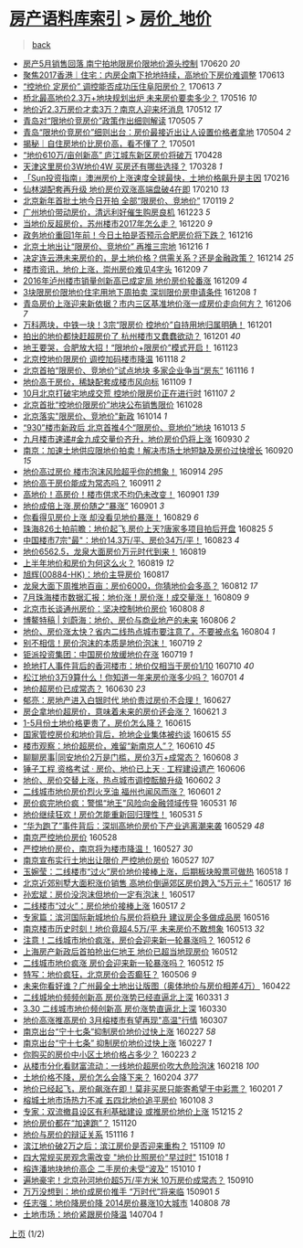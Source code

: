 [房产语料库索引](../../README.md)  > [房价_地价](房价_地价.md)
====
> [back](../README.md)

- [房产5月销售回落 南宁拍地限房价限地价源头控制](http://jkwz.applinzi.com/ittc/6981250126621180932.html#%E6%88%BF%E4%BA%A75%E6%9C%88%E9%94%80%E5%94%AE%E5%9B%9E%E8%90%BD+%E5%8D%97%E5%AE%81%E6%8B%8D%E5%9C%B0%E9%99%90%E6%88%BF%E4%BB%B7%E9%99%90%E5%9C%B0%E4%BB%B7%E6%BA%90%E5%A4%B4%E6%8E%A7%E5%88%B6) 170620 *20* 
- [聚焦2017香港｜住宅：内房企南下抢地持续，高地价下房价难调整](http://jkwz.applinzi.com/ittc/6978725337394316293.html#%E8%81%9A%E7%84%A62017%E9%A6%99%E6%B8%AF%EF%BD%9C%E4%BD%8F%E5%AE%85%EF%BC%9A%E5%86%85%E6%88%BF%E4%BC%81%E5%8D%97%E4%B8%8B%E6%8A%A2%E5%9C%B0%E6%8C%81%E7%BB%AD%EF%BC%8C%E9%AB%98%E5%9C%B0%E4%BB%B7%E4%B8%8B%E6%88%BF%E4%BB%B7%E9%9A%BE%E8%B0%83%E6%95%B4) 170613  
- [“控地价 定房价” 调控能否成功压住阜阳房价？](http://jkwz.applinzi.com/ittc/6978711763754157061.html#%E2%80%9C%E6%8E%A7%E5%9C%B0%E4%BB%B7+%E5%AE%9A%E6%88%BF%E4%BB%B7%E2%80%9D+%E8%B0%83%E6%8E%A7%E8%83%BD%E5%90%A6%E6%88%90%E5%8A%9F%E5%8E%8B%E4%BD%8F%E9%98%9C%E9%98%B3%E6%88%BF%E4%BB%B7%EF%BC%9F) 170613 *7* 
- [桥北最高地价2.3万+地块规划出炉 未来房价要卖多少？](http://jkwz.applinzi.com/ittc/6968316297581429764.html#%E6%A1%A5%E5%8C%97%E6%9C%80%E9%AB%98%E5%9C%B0%E4%BB%B72.3%E4%B8%87%2B%E5%9C%B0%E5%9D%97%E8%A7%84%E5%88%92%E5%87%BA%E7%82%89+%E6%9C%AA%E6%9D%A5%E6%88%BF%E4%BB%B7%E8%A6%81%E5%8D%96%E5%A4%9A%E5%B0%91%EF%BC%9F) 170516 *10* 
- [地价近2.3万房价才卖3万？南京人迎来坏消息](http://jkwz.applinzi.com/ittc/6966705714436244484.html#%E5%9C%B0%E4%BB%B7%E8%BF%912.3%E4%B8%87%E6%88%BF%E4%BB%B7%E6%89%8D%E5%8D%963%E4%B8%87%EF%BC%9F%E5%8D%97%E4%BA%AC%E4%BA%BA%E8%BF%8E%E6%9D%A5%E5%9D%8F%E6%B6%88%E6%81%AF) 170512 *17* 
- [青岛对“限地价竞房价”政策作出细则解读](http://jkwz.applinzi.com/ittc/6964146785692943364.html#%E9%9D%92%E5%B2%9B%E5%AF%B9%E2%80%9C%E9%99%90%E5%9C%B0%E4%BB%B7%E7%AB%9E%E6%88%BF%E4%BB%B7%E2%80%9D%E6%94%BF%E7%AD%96%E4%BD%9C%E5%87%BA%E7%BB%86%E5%88%99%E8%A7%A3%E8%AF%BB) 170505 *7* 
- [青岛“限地价竞房价”细则出台：房价最接近出让人设置价格者拿地](http://jkwz.applinzi.com/ittc/6963911307177755652.html#%E9%9D%92%E5%B2%9B%E2%80%9C%E9%99%90%E5%9C%B0%E4%BB%B7%E7%AB%9E%E6%88%BF%E4%BB%B7%E2%80%9D%E7%BB%86%E5%88%99%E5%87%BA%E5%8F%B0%EF%BC%9A%E6%88%BF%E4%BB%B7%E6%9C%80%E6%8E%A5%E8%BF%91%E5%87%BA%E8%AE%A9%E4%BA%BA%E8%AE%BE%E7%BD%AE%E4%BB%B7%E6%A0%BC%E8%80%85%E6%8B%BF%E5%9C%B0) 170504 *2* 
- [揭秘｜自住房地价比房价高，看不懂了？](http://jkwz.applinzi.com/ittc/6962702438032212997.html#%E6%8F%AD%E7%A7%98%EF%BD%9C%E8%87%AA%E4%BD%8F%E6%88%BF%E5%9C%B0%E4%BB%B7%E6%AF%94%E6%88%BF%E4%BB%B7%E9%AB%98%EF%BC%8C%E7%9C%8B%E4%B8%8D%E6%87%82%E4%BA%86%EF%BC%9F) 170501  
- [“地价610万/亩创新高” 庐江城东新区房价将破万](http://jkwz.applinzi.com/ittc/6961631489958609925.html#%E2%80%9C%E5%9C%B0%E4%BB%B7610%E4%B8%87%2F%E4%BA%A9%E5%88%9B%E6%96%B0%E9%AB%98%E2%80%9D+%E5%BA%90%E6%B1%9F%E5%9F%8E%E4%B8%9C%E6%96%B0%E5%8C%BA%E6%88%BF%E4%BB%B7%E5%B0%86%E7%A0%B4%E4%B8%87) 170428  
- [天津这里房价3W地价4W 买房还有哪些选择？](http://jkwz.applinzi.com/ittc/6950091902685807620.html#%E5%A4%A9%E6%B4%A5%E8%BF%99%E9%87%8C%E6%88%BF%E4%BB%B73W%E5%9C%B0%E4%BB%B74W+%E4%B9%B0%E6%88%BF%E8%BF%98%E6%9C%89%E5%93%AA%E4%BA%9B%E9%80%89%E6%8B%A9%EF%BC%9F) 170328 *1* 
- [「Sun投资指南」澳洲房价上涨速度全球最快，土地价格飙升是主因](http://jkwz.applinzi.com/ittc/6935297586541102084.html#%E3%80%8CSun%E6%8A%95%E8%B5%84%E6%8C%87%E5%8D%97%E3%80%8D%E6%BE%B3%E6%B4%B2%E6%88%BF%E4%BB%B7%E4%B8%8A%E6%B6%A8%E9%80%9F%E5%BA%A6%E5%85%A8%E7%90%83%E6%9C%80%E5%BF%AB%EF%BC%8C%E5%9C%9F%E5%9C%B0%E4%BB%B7%E6%A0%BC%E9%A3%99%E5%8D%87%E6%98%AF%E4%B8%BB%E5%9B%A0) 170216  
- [仙林湖配套再升级 地价房价双涨高端盘破4在即](http://jkwz.applinzi.com/ittc/6932932087442326532.html#%E4%BB%99%E6%9E%97%E6%B9%96%E9%85%8D%E5%A5%97%E5%86%8D%E5%8D%87%E7%BA%A7+%E5%9C%B0%E4%BB%B7%E6%88%BF%E4%BB%B7%E5%8F%8C%E6%B6%A8%E9%AB%98%E7%AB%AF%E7%9B%98%E7%A0%B44%E5%9C%A8%E5%8D%B3) 170210 *13* 
- [北京新年首批土地今日开拍 全部“限房价、竞地价”](http://jkwz.applinzi.com/ittc/6924837941846475780.html#%E5%8C%97%E4%BA%AC%E6%96%B0%E5%B9%B4%E9%A6%96%E6%89%B9%E5%9C%9F%E5%9C%B0%E4%BB%8A%E6%97%A5%E5%BC%80%E6%8B%8D+%E5%85%A8%E9%83%A8%E2%80%9C%E9%99%90%E6%88%BF%E4%BB%B7%E3%80%81%E7%AB%9E%E5%9C%B0%E4%BB%B7%E2%80%9D) 170119 *2* 
- [广州地价带动房价，清远利好催生购房良机](http://jkwz.applinzi.com/ittc/6914520279790650372.html#%E5%B9%BF%E5%B7%9E%E5%9C%B0%E4%BB%B7%E5%B8%A6%E5%8A%A8%E6%88%BF%E4%BB%B7%EF%BC%8C%E6%B8%85%E8%BF%9C%E5%88%A9%E5%A5%BD%E5%82%AC%E7%94%9F%E8%B4%AD%E6%88%BF%E8%89%AF%E6%9C%BA) 161223 *5* 
- [当地价反超房价，苏州楼市2017年怎么走？](http://jkwz.applinzi.com/ittc/6913738510132839428.html#%E5%BD%93%E5%9C%B0%E4%BB%B7%E5%8F%8D%E8%B6%85%E6%88%BF%E4%BB%B7%EF%BC%8C%E8%8B%8F%E5%B7%9E%E6%A5%BC%E5%B8%822017%E5%B9%B4%E6%80%8E%E4%B9%88%E8%B5%B0%EF%BC%9F) 161220 *9* 
- [政务地价重回1年前！今日土拍是否预示合肥房价将下跌？](http://jkwz.applinzi.com/ittc/6912335786665313284.html#%E6%94%BF%E5%8A%A1%E5%9C%B0%E4%BB%B7%E9%87%8D%E5%9B%9E1%E5%B9%B4%E5%89%8D%EF%BC%81%E4%BB%8A%E6%97%A5%E5%9C%9F%E6%8B%8D%E6%98%AF%E5%90%A6%E9%A2%84%E7%A4%BA%E5%90%88%E8%82%A5%E6%88%BF%E4%BB%B7%E5%B0%86%E4%B8%8B%E8%B7%8C%EF%BC%9F) 161216  
- [北京土地出让“限房价、竞地价” 再推三宗地](http://jkwz.applinzi.com/ittc/6912201319694992388.html#%E5%8C%97%E4%BA%AC%E5%9C%9F%E5%9C%B0%E5%87%BA%E8%AE%A9%E2%80%9C%E9%99%90%E6%88%BF%E4%BB%B7%E3%80%81%E7%AB%9E%E5%9C%B0%E4%BB%B7%E2%80%9D+%E5%86%8D%E6%8E%A8%E4%B8%89%E5%AE%97%E5%9C%B0) 161216 *1* 
- [决定连云港未来房价的，是土地价格？供需关系？还是金融政策？](http://jkwz.applinzi.com/ittc/6911531905437926405.html#%E5%86%B3%E5%AE%9A%E8%BF%9E%E4%BA%91%E6%B8%AF%E6%9C%AA%E6%9D%A5%E6%88%BF%E4%BB%B7%E7%9A%84%EF%BC%8C%E6%98%AF%E5%9C%9F%E5%9C%B0%E4%BB%B7%E6%A0%BC%EF%BC%9F%E4%BE%9B%E9%9C%80%E5%85%B3%E7%B3%BB%EF%BC%9F%E8%BF%98%E6%98%AF%E9%87%91%E8%9E%8D%E6%94%BF%E7%AD%96%EF%BC%9F) 161214 *25* 
- [楼市资讯，地价上涨，崇州房价难见4字头](http://jkwz.applinzi.com/ittc/6909560788011713540.html#%E6%A5%BC%E5%B8%82%E8%B5%84%E8%AE%AF%EF%BC%8C%E5%9C%B0%E4%BB%B7%E4%B8%8A%E6%B6%A8%EF%BC%8C%E5%B4%87%E5%B7%9E%E6%88%BF%E4%BB%B7%E9%9A%BE%E8%A7%814%E5%AD%97%E5%A4%B4) 161209 *7* 
- [2016年泸州楼市销量创新高已成定局 地价房价轮番涨](http://jkwz.applinzi.com/ittc/6909559779881387012.html#2016%E5%B9%B4%E6%B3%B8%E5%B7%9E%E6%A5%BC%E5%B8%82%E9%94%80%E9%87%8F%E5%88%9B%E6%96%B0%E9%AB%98%E5%B7%B2%E6%88%90%E5%AE%9A%E5%B1%80+%E5%9C%B0%E4%BB%B7%E6%88%BF%E4%BB%B7%E8%BD%AE%E7%95%AA%E6%B6%A8) 161209 *4* 
- [3块限房价限地价住宅用地下周拍卖 深圳限价房申请条件](http://jkwz.applinzi.com/ittc/6909305168360637445.html#3%E5%9D%97%E9%99%90%E6%88%BF%E4%BB%B7%E9%99%90%E5%9C%B0%E4%BB%B7%E4%BD%8F%E5%AE%85%E7%94%A8%E5%9C%B0%E4%B8%8B%E5%91%A8%E6%8B%8D%E5%8D%96+%E6%B7%B1%E5%9C%B3%E9%99%90%E4%BB%B7%E6%88%BF%E7%94%B3%E8%AF%B7%E6%9D%A1%E4%BB%B6) 161208 *1* 
- [青岛房价上涨迎来新依据？市内三区基准地价涨一成房价走向何方？](http://jkwz.applinzi.com/ittc/6908630902350808068.html#%E9%9D%92%E5%B2%9B%E6%88%BF%E4%BB%B7%E4%B8%8A%E6%B6%A8%E8%BF%8E%E6%9D%A5%E6%96%B0%E4%BE%9D%E6%8D%AE%EF%BC%9F%E5%B8%82%E5%86%85%E4%B8%89%E5%8C%BA%E5%9F%BA%E5%87%86%E5%9C%B0%E4%BB%B7%E6%B6%A8%E4%B8%80%E6%88%90%E6%88%BF%E4%BB%B7%E8%B5%B0%E5%90%91%E4%BD%95%E6%96%B9%EF%BC%9F) 161206 *7* 
- [万科两块，中铁一块！3宗“限房价 控地价”自持用地归属明确！](http://jkwz.applinzi.com/ittc/6906719813400790021.html#%E4%B8%87%E7%A7%91%E4%B8%A4%E5%9D%97%EF%BC%8C%E4%B8%AD%E9%93%81%E4%B8%80%E5%9D%97%EF%BC%813%E5%AE%97%E2%80%9C%E9%99%90%E6%88%BF%E4%BB%B7+%E6%8E%A7%E5%9C%B0%E4%BB%B7%E2%80%9D%E8%87%AA%E6%8C%81%E7%94%A8%E5%9C%B0%E5%BD%92%E5%B1%9E%E6%98%8E%E7%A1%AE%EF%BC%81) 161201  
- [拍出的地价都快赶超房价了 杭州楼市又蠢蠢欲动？](http://jkwz.applinzi.com/ittc/6906578087260455940.html#%E6%8B%8D%E5%87%BA%E7%9A%84%E5%9C%B0%E4%BB%B7%E9%83%BD%E5%BF%AB%E8%B5%B6%E8%B6%85%E6%88%BF%E4%BB%B7%E4%BA%86+%E6%9D%AD%E5%B7%9E%E6%A5%BC%E5%B8%82%E5%8F%88%E8%A0%A2%E8%A0%A2%E6%AC%B2%E5%8A%A8%EF%BC%9F) 161201 *40* 
- [地王要哭，合肥放大招！“限地价+限房价”模式开启！](http://jkwz.applinzi.com/ittc/6903703098576339972.html#%E5%9C%B0%E7%8E%8B%E8%A6%81%E5%93%AD%EF%BC%8C%E5%90%88%E8%82%A5%E6%94%BE%E5%A4%A7%E6%8B%9B%EF%BC%81%E2%80%9C%E9%99%90%E5%9C%B0%E4%BB%B7%2B%E9%99%90%E6%88%BF%E4%BB%B7%E2%80%9D%E6%A8%A1%E5%BC%8F%E5%BC%80%E5%90%AF%EF%BC%81) 161123  
- [北京控地价限房价 调控加码楼市降温](http://jkwz.applinzi.com/ittc/6901766479669625861.html#%E5%8C%97%E4%BA%AC%E6%8E%A7%E5%9C%B0%E4%BB%B7%E9%99%90%E6%88%BF%E4%BB%B7+%E8%B0%83%E6%8E%A7%E5%8A%A0%E7%A0%81%E6%A5%BC%E5%B8%82%E9%99%8D%E6%B8%A9) 161118 *2* 
- [北京首拍“限房价、竞地价”试点地块 多家企业争当“房东”](http://jkwz.applinzi.com/ittc/6901203415039738884.html#%E5%8C%97%E4%BA%AC%E9%A6%96%E6%8B%8D%E2%80%9C%E9%99%90%E6%88%BF%E4%BB%B7%E3%80%81%E7%AB%9E%E5%9C%B0%E4%BB%B7%E2%80%9D%E8%AF%95%E7%82%B9%E5%9C%B0%E5%9D%97+%E5%A4%9A%E5%AE%B6%E4%BC%81%E4%B8%9A%E4%BA%89%E5%BD%93%E2%80%9C%E6%88%BF%E4%B8%9C%E2%80%9D) 161116 *1* 
- [地价高于房价，稀缺配套成楼市风向标](http://jkwz.applinzi.com/ittc/6898537476628415493.html#%E5%9C%B0%E4%BB%B7%E9%AB%98%E4%BA%8E%E6%88%BF%E4%BB%B7%EF%BC%8C%E7%A8%80%E7%BC%BA%E9%85%8D%E5%A5%97%E6%88%90%E6%A5%BC%E5%B8%82%E9%A3%8E%E5%90%91%E6%A0%87) 161109 *1* 
- [10月北京打破宅地成交荒 控地价限房价正在进行时](http://jkwz.applinzi.com/ittc/6897712196124935172.html#10%E6%9C%88%E5%8C%97%E4%BA%AC%E6%89%93%E7%A0%B4%E5%AE%85%E5%9C%B0%E6%88%90%E4%BA%A4%E8%8D%92+%E6%8E%A7%E5%9C%B0%E4%BB%B7%E9%99%90%E6%88%BF%E4%BB%B7%E6%AD%A3%E5%9C%A8%E8%BF%9B%E8%A1%8C%E6%97%B6) 161107 *2* 
- [北京首批“控地价限房价”地块公布销售限价](http://jkwz.applinzi.com/ittc/6894100720084583428.html#%E5%8C%97%E4%BA%AC%E9%A6%96%E6%89%B9%E2%80%9C%E6%8E%A7%E5%9C%B0%E4%BB%B7%E9%99%90%E6%88%BF%E4%BB%B7%E2%80%9D%E5%9C%B0%E5%9D%97%E5%85%AC%E5%B8%83%E9%94%80%E5%94%AE%E9%99%90%E4%BB%B7) 161028  
- [北京落实&quot;限房价、竞地价&quot;新政](http://jkwz.applinzi.com/ittc/6888796643687662597.html#%E5%8C%97%E4%BA%AC%E8%90%BD%E5%AE%9E%26quot%3B%E9%99%90%E6%88%BF%E4%BB%B7%E3%80%81%E7%AB%9E%E5%9C%B0%E4%BB%B7%26quot%3B%E6%96%B0%E6%94%BF) 161014 *1* 
- [“930”楼市新政后 北京首推4个“限房价、竞地价”地块](http://jkwz.applinzi.com/ittc/6888561186009777156.html#%E2%80%9C930%E2%80%9D%E6%A5%BC%E5%B8%82%E6%96%B0%E6%94%BF%E5%90%8E+%E5%8C%97%E4%BA%AC%E9%A6%96%E6%8E%A84%E4%B8%AA%E2%80%9C%E9%99%90%E6%88%BF%E4%BB%B7%E3%80%81%E7%AB%9E%E5%9C%B0%E4%BB%B7%E2%80%9D%E5%9C%B0%E5%9D%97) 161013 *5* 
- [九月楼市速递#金九成交量价齐升，地价房价仍将上涨](http://jkwz.applinzi.com/ittc/6883777909629649924.html#%E4%B9%9D%E6%9C%88%E6%A5%BC%E5%B8%82%E9%80%9F%E9%80%92%23%E9%87%91%E4%B9%9D%E6%88%90%E4%BA%A4%E9%87%8F%E4%BB%B7%E9%BD%90%E5%8D%87%EF%BC%8C%E5%9C%B0%E4%BB%B7%E6%88%BF%E4%BB%B7%E4%BB%8D%E5%B0%86%E4%B8%8A%E6%B6%A8) 160930 *2* 
- [南京：加速土地供应限地价拍卖！解决市场土地短缺及房价过快增长](http://jkwz.applinzi.com/ittc/6879889166774567941.html#%E5%8D%97%E4%BA%AC%EF%BC%9A%E5%8A%A0%E9%80%9F%E5%9C%9F%E5%9C%B0%E4%BE%9B%E5%BA%94%E9%99%90%E5%9C%B0%E4%BB%B7%E6%8B%8D%E5%8D%96%EF%BC%81%E8%A7%A3%E5%86%B3%E5%B8%82%E5%9C%BA%E5%9C%9F%E5%9C%B0%E7%9F%AD%E7%BC%BA%E5%8F%8A%E6%88%BF%E4%BB%B7%E8%BF%87%E5%BF%AB%E5%A2%9E%E9%95%BF) 160920 *15* 
- [地价高过房价 楼市泡沫风险超乎你的想象！](http://jkwz.applinzi.com/ittc/6877813436498576388.html#%E5%9C%B0%E4%BB%B7%E9%AB%98%E8%BF%87%E6%88%BF%E4%BB%B7+%E6%A5%BC%E5%B8%82%E6%B3%A1%E6%B2%AB%E9%A3%8E%E9%99%A9%E8%B6%85%E4%B9%8E%E4%BD%A0%E7%9A%84%E6%83%B3%E8%B1%A1%EF%BC%81) 160914 *295* 
- [地价高于房价能成为常态吗？](http://jkwz.applinzi.com/ittc/6876397830968706052.html#%E5%9C%B0%E4%BB%B7%E9%AB%98%E4%BA%8E%E6%88%BF%E4%BB%B7%E8%83%BD%E6%88%90%E4%B8%BA%E5%B8%B8%E6%80%81%E5%90%97%EF%BC%9F) 160911 *2* 
- [高地价！高房价！楼市供求不均仍未改变！](http://jkwz.applinzi.com/ittc/6872851997618865156.html#%E9%AB%98%E5%9C%B0%E4%BB%B7%EF%BC%81%E9%AB%98%E6%88%BF%E4%BB%B7%EF%BC%81%E6%A5%BC%E5%B8%82%E4%BE%9B%E6%B1%82%E4%B8%8D%E5%9D%87%E4%BB%8D%E6%9C%AA%E6%94%B9%E5%8F%98%EF%BC%81) 160901 *139* 
- [地价成倍上涨,房价随之“暴涨”](http://jkwz.applinzi.com/ittc/6872836594343609349.html#%E5%9C%B0%E4%BB%B7%E6%88%90%E5%80%8D%E4%B8%8A%E6%B6%A8%2C%E6%88%BF%E4%BB%B7%E9%9A%8F%E4%B9%8B%E2%80%9C%E6%9A%B4%E6%B6%A8%E2%80%9D) 160901 *3* 
- [你看得见房价上涨 却没看见地价暴涨！](http://jkwz.applinzi.com/ittc/6871841304652284933.html#%E4%BD%A0%E7%9C%8B%E5%BE%97%E8%A7%81%E6%88%BF%E4%BB%B7%E4%B8%8A%E6%B6%A8+%E5%8D%B4%E6%B2%A1%E7%9C%8B%E8%A7%81%E5%9C%B0%E4%BB%B7%E6%9A%B4%E6%B6%A8%EF%BC%81) 160829 *6* 
- [珠海826土拍前瞻：地价起飞,房价上天?唐家多项目拍后开盘](http://jkwz.applinzi.com/ittc/6870384765244539909.html#%E7%8F%A0%E6%B5%B7826%E5%9C%9F%E6%8B%8D%E5%89%8D%E7%9E%BB%EF%BC%9A%E5%9C%B0%E4%BB%B7%E8%B5%B7%E9%A3%9E%2C%E6%88%BF%E4%BB%B7%E4%B8%8A%E5%A4%A9%3F%E5%94%90%E5%AE%B6%E5%A4%9A%E9%A1%B9%E7%9B%AE%E6%8B%8D%E5%90%8E%E5%BC%80%E7%9B%98) 160825 *5* 
- [中国楼市7宗&quot;最&quot;：地价14.3万/平、房价34万/平！](http://jkwz.applinzi.com/ittc/6869593033527526405.html#%E4%B8%AD%E5%9B%BD%E6%A5%BC%E5%B8%827%E5%AE%97%26quot%3B%E6%9C%80%26quot%3B%EF%BC%9A%E5%9C%B0%E4%BB%B714.3%E4%B8%87%2F%E5%B9%B3%E3%80%81%E6%88%BF%E4%BB%B734%E4%B8%87%2F%E5%B9%B3%EF%BC%81) 160823 *4* 
- [地价6562.5，龙泉大面房价万元时代到来！](http://jkwz.applinzi.com/ittc/6868026546803180549.html#%E5%9C%B0%E4%BB%B76562.5%EF%BC%8C%E9%BE%99%E6%B3%89%E5%A4%A7%E9%9D%A2%E6%88%BF%E4%BB%B7%E4%B8%87%E5%85%83%E6%97%B6%E4%BB%A3%E5%88%B0%E6%9D%A5%EF%BC%81) 160819  
- [上半年地价和房价为何这么火？](http://jkwz.applinzi.com/ittc/6867938753317962756.html#%E4%B8%8A%E5%8D%8A%E5%B9%B4%E5%9C%B0%E4%BB%B7%E5%92%8C%E6%88%BF%E4%BB%B7%E4%B8%BA%E4%BD%95%E8%BF%99%E4%B9%88%E7%81%AB%EF%BC%9F) 160819 *12* 
- [旭辉(00884-HK)：地价主导房价](http://jkwz.applinzi.com/ittc/6867379575365043205.html#%E6%97%AD%E8%BE%89%2800884-HK%29%EF%BC%9A%E5%9C%B0%E4%BB%B7%E4%B8%BB%E5%AF%BC%E6%88%BF%E4%BB%B7) 160817  
- [龙泉大面下周推地百亩：房价6000，你猜地价会多高？](http://jkwz.applinzi.com/ittc/6865548151422977028.html#%E9%BE%99%E6%B3%89%E5%A4%A7%E9%9D%A2%E4%B8%8B%E5%91%A8%E6%8E%A8%E5%9C%B0%E7%99%BE%E4%BA%A9%EF%BC%9A%E6%88%BF%E4%BB%B76000%EF%BC%8C%E4%BD%A0%E7%8C%9C%E5%9C%B0%E4%BB%B7%E4%BC%9A%E5%A4%9A%E9%AB%98%EF%BC%9F) 160812 *17* 
- [7月珠海楼市数据汇报：地价涨！房价涨！成交量涨！](http://jkwz.applinzi.com/ittc/6864360635223245828.html#7%E6%9C%88%E7%8F%A0%E6%B5%B7%E6%A5%BC%E5%B8%82%E6%95%B0%E6%8D%AE%E6%B1%87%E6%8A%A5%EF%BC%9A%E5%9C%B0%E4%BB%B7%E6%B6%A8%EF%BC%81%E6%88%BF%E4%BB%B7%E6%B6%A8%EF%BC%81%E6%88%90%E4%BA%A4%E9%87%8F%E6%B6%A8%EF%BC%81) 160809 *9* 
- [北京市长谈通州房价：坚决控制地价房价](http://jkwz.applinzi.com/ittc/6863986267620131845.html#%E5%8C%97%E4%BA%AC%E5%B8%82%E9%95%BF%E8%B0%88%E9%80%9A%E5%B7%9E%E6%88%BF%E4%BB%B7%EF%BC%9A%E5%9D%9A%E5%86%B3%E6%8E%A7%E5%88%B6%E5%9C%B0%E4%BB%B7%E6%88%BF%E4%BB%B7) 160808 *8* 
- [博鳌特稿 | 刘蔚海：地价、房价与商业地产的未来](http://jkwz.applinzi.com/ittc/6863031401275982853.html#%E5%8D%9A%E9%B3%8C%E7%89%B9%E7%A8%BF+%7C+%E5%88%98%E8%94%9A%E6%B5%B7%EF%BC%9A%E5%9C%B0%E4%BB%B7%E3%80%81%E6%88%BF%E4%BB%B7%E4%B8%8E%E5%95%86%E4%B8%9A%E5%9C%B0%E4%BA%A7%E7%9A%84%E6%9C%AA%E6%9D%A5) 160806 *2* 
- [地价、房价涨太快？省内二线热点城市要注意了，不要被点名](http://jkwz.applinzi.com/ittc/6862463731812008965.html#%E5%9C%B0%E4%BB%B7%E3%80%81%E6%88%BF%E4%BB%B7%E6%B6%A8%E5%A4%AA%E5%BF%AB%EF%BC%9F%E7%9C%81%E5%86%85%E4%BA%8C%E7%BA%BF%E7%83%AD%E7%82%B9%E5%9F%8E%E5%B8%82%E8%A6%81%E6%B3%A8%E6%84%8F%E4%BA%86%EF%BC%8C%E4%B8%8D%E8%A6%81%E8%A2%AB%E7%82%B9%E5%90%8D) 160804 *1* 
- [别不相信！房价泡沫的本质是地价泡沫！](http://jkwz.applinzi.com/ittc/6856615210303095813.html#%E5%88%AB%E4%B8%8D%E7%9B%B8%E4%BF%A1%EF%BC%81%E6%88%BF%E4%BB%B7%E6%B3%A1%E6%B2%AB%E7%9A%84%E6%9C%AC%E8%B4%A8%E6%98%AF%E5%9C%B0%E4%BB%B7%E6%B3%A1%E6%B2%AB%EF%BC%81) 160719 *2* 
- [钜派投资集团：中国房价放缓地价在涨](http://jkwz.applinzi.com/ittc/6856518228322550789.html#%E9%92%9C%E6%B4%BE%E6%8A%95%E8%B5%84%E9%9B%86%E5%9B%A2%EF%BC%9A%E4%B8%AD%E5%9B%BD%E6%88%BF%E4%BB%B7%E6%94%BE%E7%BC%93%E5%9C%B0%E4%BB%B7%E5%9C%A8%E6%B6%A8) 160719 *1* 
- [抢地打人事件背后的香河楼市：地价仅相当于房价1/10](http://jkwz.applinzi.com/ittc/6853222103163339781.html#%E6%8A%A2%E5%9C%B0%E6%89%93%E4%BA%BA%E4%BA%8B%E4%BB%B6%E8%83%8C%E5%90%8E%E7%9A%84%E9%A6%99%E6%B2%B3%E6%A5%BC%E5%B8%82%EF%BC%9A%E5%9C%B0%E4%BB%B7%E4%BB%85%E7%9B%B8%E5%BD%93%E4%BA%8E%E6%88%BF%E4%BB%B71%2F10) 160710 *40* 
- [松江地价3万9算什么！你知道一年来房价涨多少吗？](http://jkwz.applinzi.com/ittc/6849913220969792517.html#%E6%9D%BE%E6%B1%9F%E5%9C%B0%E4%BB%B73%E4%B8%879%E7%AE%97%E4%BB%80%E4%B9%88%EF%BC%81%E4%BD%A0%E7%9F%A5%E9%81%93%E4%B8%80%E5%B9%B4%E6%9D%A5%E6%88%BF%E4%BB%B7%E6%B6%A8%E5%A4%9A%E5%B0%91%E5%90%97%EF%BC%9F) 160701 *4* 
- [地价超房价已成常态？](http://jkwz.applinzi.com/ittc/6849350830339408900.html#%E5%9C%B0%E4%BB%B7%E8%B6%85%E6%88%BF%E4%BB%B7%E5%B7%B2%E6%88%90%E5%B8%B8%E6%80%81%EF%BC%9F) 160630 *23* 
- [郁亮：房地产进入白银时代 地价贵过房价不合理！](http://jkwz.applinzi.com/ittc/6848422257277535237.html#%E9%83%81%E4%BA%AE%EF%BC%9A%E6%88%BF%E5%9C%B0%E4%BA%A7%E8%BF%9B%E5%85%A5%E7%99%BD%E9%93%B6%E6%97%B6%E4%BB%A3+%E5%9C%B0%E4%BB%B7%E8%B4%B5%E8%BF%87%E6%88%BF%E4%BB%B7%E4%B8%8D%E5%90%88%E7%90%86%EF%BC%81) 160627  
- [房企拿地价超房价，意味着未来的房价还会涨？](http://jkwz.applinzi.com/ittc/6846099226140083205.html#%E6%88%BF%E4%BC%81%E6%8B%BF%E5%9C%B0%E4%BB%B7%E8%B6%85%E6%88%BF%E4%BB%B7%EF%BC%8C%E6%84%8F%E5%91%B3%E7%9D%80%E6%9C%AA%E6%9D%A5%E7%9A%84%E6%88%BF%E4%BB%B7%E8%BF%98%E4%BC%9A%E6%B6%A8%EF%BC%9F) 160621 *3* 
- [1-5月份土地价格更贵了，房价怎么降？](http://jkwz.applinzi.com/ittc/6843970761496462340.html#1-5%E6%9C%88%E4%BB%BD%E5%9C%9F%E5%9C%B0%E4%BB%B7%E6%A0%BC%E6%9B%B4%E8%B4%B5%E4%BA%86%EF%BC%8C%E6%88%BF%E4%BB%B7%E6%80%8E%E4%B9%88%E9%99%8D%EF%BC%9F) 160615  
- [国家管控房价和地价背后，抢地企业集体被约谈](http://jkwz.applinzi.com/ittc/6843907071912969220.html#%E5%9B%BD%E5%AE%B6%E7%AE%A1%E6%8E%A7%E6%88%BF%E4%BB%B7%E5%92%8C%E5%9C%B0%E4%BB%B7%E8%83%8C%E5%90%8E%EF%BC%8C%E6%8A%A2%E5%9C%B0%E4%BC%81%E4%B8%9A%E9%9B%86%E4%BD%93%E8%A2%AB%E7%BA%A6%E8%B0%88) 160615 *55* 
- [楼市观察：地价超房价，难留“新南京人”？](http://jkwz.applinzi.com/ittc/6842029222104925189.html#%E6%A5%BC%E5%B8%82%E8%A7%82%E5%AF%9F%EF%BC%9A%E5%9C%B0%E4%BB%B7%E8%B6%85%E6%88%BF%E4%BB%B7%EF%BC%8C%E9%9A%BE%E7%95%99%E2%80%9C%E6%96%B0%E5%8D%97%E4%BA%AC%E4%BA%BA%E2%80%9D%EF%BC%9F) 160610 *45* 
- [聊聊房事|同安地价2万是门槛，房价3万+成常态？](http://jkwz.applinzi.com/ittc/6841279423630017540.html#%E8%81%8A%E8%81%8A%E6%88%BF%E4%BA%8B%7C%E5%90%8C%E5%AE%89%E5%9C%B0%E4%BB%B72%E4%B8%87%E6%98%AF%E9%97%A8%E6%A7%9B%EF%BC%8C%E6%88%BF%E4%BB%B73%E4%B8%87%2B%E6%88%90%E5%B8%B8%E6%80%81%EF%BC%9F) 160608 *3* 
- [锤子工程 资格考试 · 房价、地价已上天 · 工程建设遗产](http://jkwz.applinzi.com/ittc/6840702738073388037.html#%E9%94%A4%E5%AD%90%E5%B7%A5%E7%A8%8B+%E8%B5%84%E6%A0%BC%E8%80%83%E8%AF%95+%C2%B7+%E6%88%BF%E4%BB%B7%E3%80%81%E5%9C%B0%E4%BB%B7%E5%B7%B2%E4%B8%8A%E5%A4%A9+%C2%B7+%E5%B7%A5%E7%A8%8B%E5%BB%BA%E8%AE%BE%E9%81%97%E4%BA%A7) 160606  
- [地价、房价交替上涨，热点城市调控酝酿升级](http://jkwz.applinzi.com/ittc/6839127107602744324.html#%E5%9C%B0%E4%BB%B7%E3%80%81%E6%88%BF%E4%BB%B7%E4%BA%A4%E6%9B%BF%E4%B8%8A%E6%B6%A8%EF%BC%8C%E7%83%AD%E7%82%B9%E5%9F%8E%E5%B8%82%E8%B0%83%E6%8E%A7%E9%85%9D%E9%85%BF%E5%8D%87%E7%BA%A7) 160602 *3* 
- [二线城市地价房价烈火烹油 福州也闻风而涨？](http://jkwz.applinzi.com/ittc/6838784970751214596.html#%E4%BA%8C%E7%BA%BF%E5%9F%8E%E5%B8%82%E5%9C%B0%E4%BB%B7%E6%88%BF%E4%BB%B7%E7%83%88%E7%81%AB%E7%83%B9%E6%B2%B9+%E7%A6%8F%E5%B7%9E%E4%B9%9F%E9%97%BB%E9%A3%8E%E8%80%8C%E6%B6%A8%EF%BC%9F) 160601 *2* 
- [房价疯完地价疯：警惕“地王”风险向金融领域传导](http://jkwz.applinzi.com/ittc/6838436540161983492.html#%E6%88%BF%E4%BB%B7%E7%96%AF%E5%AE%8C%E5%9C%B0%E4%BB%B7%E7%96%AF%EF%BC%9A%E8%AD%A6%E6%83%95%E2%80%9C%E5%9C%B0%E7%8E%8B%E2%80%9D%E9%A3%8E%E9%99%A9%E5%90%91%E9%87%91%E8%9E%8D%E9%A2%86%E5%9F%9F%E4%BC%A0%E5%AF%BC) 160531 *16* 
- [地价继续狂欢！房价怎能重新回归理性！](http://jkwz.applinzi.com/ittc/6838295344945038341.html#%E5%9C%B0%E4%BB%B7%E7%BB%A7%E7%BB%AD%E7%8B%82%E6%AC%A2%EF%BC%81%E6%88%BF%E4%BB%B7%E6%80%8E%E8%83%BD%E9%87%8D%E6%96%B0%E5%9B%9E%E5%BD%92%E7%90%86%E6%80%A7%EF%BC%81) 160531 *5* 
- [“华为跑了”事件背后：深圳高地价房价下产业逃离潮来袭](http://jkwz.applinzi.com/ittc/6837580726165570564.html#%E2%80%9C%E5%8D%8E%E4%B8%BA%E8%B7%91%E4%BA%86%E2%80%9D%E4%BA%8B%E4%BB%B6%E8%83%8C%E5%90%8E%EF%BC%9A%E6%B7%B1%E5%9C%B3%E9%AB%98%E5%9C%B0%E4%BB%B7%E6%88%BF%E4%BB%B7%E4%B8%8B%E4%BA%A7%E4%B8%9A%E9%80%83%E7%A6%BB%E6%BD%AE%E6%9D%A5%E8%A2%AD) 160529 *48* 
- [南京严控地价房价](http://jkwz.applinzi.com/ittc/6837194909605692421.html#%E5%8D%97%E4%BA%AC%E4%B8%A5%E6%8E%A7%E5%9C%B0%E4%BB%B7%E6%88%BF%E4%BB%B7) 160528  
- [严控地价房价，南京将为楼市降温！](http://jkwz.applinzi.com/ittc/6836913038816707588.html#%E4%B8%A5%E6%8E%A7%E5%9C%B0%E4%BB%B7%E6%88%BF%E4%BB%B7%EF%BC%8C%E5%8D%97%E4%BA%AC%E5%B0%86%E4%B8%BA%E6%A5%BC%E5%B8%82%E9%99%8D%E6%B8%A9%EF%BC%81) 160527 *30* 
- [南京宣布实行土地出让限价 严控地价房价](http://jkwz.applinzi.com/ittc/6836896923042448389.html#%E5%8D%97%E4%BA%AC%E5%AE%A3%E5%B8%83%E5%AE%9E%E8%A1%8C%E5%9C%9F%E5%9C%B0%E5%87%BA%E8%AE%A9%E9%99%90%E4%BB%B7+%E4%B8%A5%E6%8E%A7%E5%9C%B0%E4%BB%B7%E6%88%BF%E4%BB%B7) 160527 *107* 
- [玉婉莹：二线楼市“过火”房价地价接棒上涨，后期板块股票可做热](http://jkwz.applinzi.com/ittc/6833614982155338756.html#%E7%8E%89%E5%A9%89%E8%8E%B9%EF%BC%9A%E4%BA%8C%E7%BA%BF%E6%A5%BC%E5%B8%82%E2%80%9C%E8%BF%87%E7%81%AB%E2%80%9D%E6%88%BF%E4%BB%B7%E5%9C%B0%E4%BB%B7%E6%8E%A5%E6%A3%92%E4%B8%8A%E6%B6%A8%EF%BC%8C%E5%90%8E%E6%9C%9F%E6%9D%BF%E5%9D%97%E8%82%A1%E7%A5%A8%E5%8F%AF%E5%81%9A%E7%83%AD) 160518 *1* 
- [北京近郊别墅大面积涨价销售 高地价倒逼郊区房价跨入“5万元＋”](http://jkwz.applinzi.com/ittc/6833158270554211332.html#%E5%8C%97%E4%BA%AC%E8%BF%91%E9%83%8A%E5%88%AB%E5%A2%85%E5%A4%A7%E9%9D%A2%E7%A7%AF%E6%B6%A8%E4%BB%B7%E9%94%80%E5%94%AE+%E9%AB%98%E5%9C%B0%E4%BB%B7%E5%80%92%E9%80%BC%E9%83%8A%E5%8C%BA%E6%88%BF%E4%BB%B7%E8%B7%A8%E5%85%A5%E2%80%9C5%E4%B8%87%E5%85%83%EF%BC%8B%E2%80%9D) 160517 *16* 
- [孙宏斌：房价没泡沫但地价一定有泡沫！](http://jkwz.applinzi.com/ittc/6833138626267186180.html#%E5%AD%99%E5%AE%8F%E6%96%8C%EF%BC%9A%E6%88%BF%E4%BB%B7%E6%B2%A1%E6%B3%A1%E6%B2%AB%E4%BD%86%E5%9C%B0%E4%BB%B7%E4%B8%80%E5%AE%9A%E6%9C%89%E6%B3%A1%E6%B2%AB%EF%BC%81) 160517  
- [二线楼市“过火”：房价地价接棒上涨](http://jkwz.applinzi.com/ittc/6832993213753066500.html#%E4%BA%8C%E7%BA%BF%E6%A5%BC%E5%B8%82%E2%80%9C%E8%BF%87%E7%81%AB%E2%80%9D%EF%BC%9A%E6%88%BF%E4%BB%B7%E5%9C%B0%E4%BB%B7%E6%8E%A5%E6%A3%92%E4%B8%8A%E6%B6%A8) 160517 *2* 
- [专家篇：滨河国际新城地价与房价将稳升 建议房企多做成品房](http://jkwz.applinzi.com/ittc/6832773209170379781.html#%E4%B8%93%E5%AE%B6%E7%AF%87%EF%BC%9A%E6%BB%A8%E6%B2%B3%E5%9B%BD%E9%99%85%E6%96%B0%E5%9F%8E%E5%9C%B0%E4%BB%B7%E4%B8%8E%E6%88%BF%E4%BB%B7%E5%B0%86%E7%A8%B3%E5%8D%87+%E5%BB%BA%E8%AE%AE%E6%88%BF%E4%BC%81%E5%A4%9A%E5%81%9A%E6%88%90%E5%93%81%E6%88%BF) 160516  
- [南京楼市历史时刻！地价竟超4.5万/平 未来房价不敢想象](http://jkwz.applinzi.com/ittc/6831750552194909189.html#%E5%8D%97%E4%BA%AC%E6%A5%BC%E5%B8%82%E5%8E%86%E5%8F%B2%E6%97%B6%E5%88%BB%EF%BC%81%E5%9C%B0%E4%BB%B7%E7%AB%9F%E8%B6%854.5%E4%B8%87%2F%E5%B9%B3+%E6%9C%AA%E6%9D%A5%E6%88%BF%E4%BB%B7%E4%B8%8D%E6%95%A2%E6%83%B3%E8%B1%A1) 160513 *32* 
- [注意！二线城市地价疯涨，房价会迎来新一轮暴涨吗？](http://jkwz.applinzi.com/ittc/6831317274891650052.html#%E6%B3%A8%E6%84%8F%EF%BC%81%E4%BA%8C%E7%BA%BF%E5%9F%8E%E5%B8%82%E5%9C%B0%E4%BB%B7%E7%96%AF%E6%B6%A8%EF%BC%8C%E6%88%BF%E4%BB%B7%E4%BC%9A%E8%BF%8E%E6%9D%A5%E6%96%B0%E4%B8%80%E8%BD%AE%E6%9A%B4%E6%B6%A8%E5%90%97%EF%BC%9F) 160512 *6* 
- [上海房产新政后首拍抢出仨地王 地价已超当地现房价](http://jkwz.applinzi.com/ittc/6831238959421981700.html#%E4%B8%8A%E6%B5%B7%E6%88%BF%E4%BA%A7%E6%96%B0%E6%94%BF%E5%90%8E%E9%A6%96%E6%8B%8D%E6%8A%A2%E5%87%BA%E4%BB%A8%E5%9C%B0%E7%8E%8B+%E5%9C%B0%E4%BB%B7%E5%B7%B2%E8%B6%85%E5%BD%93%E5%9C%B0%E7%8E%B0%E6%88%BF%E4%BB%B7) 160512  
- [二线城市地价疯涨 房价会迎来新一轮暴涨吗？](http://jkwz.applinzi.com/ittc/6831257720296309764.html#%E4%BA%8C%E7%BA%BF%E5%9F%8E%E5%B8%82%E5%9C%B0%E4%BB%B7%E7%96%AF%E6%B6%A8+%E6%88%BF%E4%BB%B7%E4%BC%9A%E8%BF%8E%E6%9D%A5%E6%96%B0%E4%B8%80%E8%BD%AE%E6%9A%B4%E6%B6%A8%E5%90%97%EF%BC%9F) 160512 *15* 
- [特写：地价疯狂，北京房价会否癫狂？](http://jkwz.applinzi.com/ittc/6829050440037434373.html#%E7%89%B9%E5%86%99%EF%BC%9A%E5%9C%B0%E4%BB%B7%E7%96%AF%E7%8B%82%EF%BC%8C%E5%8C%97%E4%BA%AC%E6%88%BF%E4%BB%B7%E4%BC%9A%E5%90%A6%E7%99%AB%E7%8B%82%EF%BC%9F) 160506 *9* 
- [未来你看好谁？广州最全土地出让版图（奥体地价与房价相差4万）](http://jkwz.applinzi.com/ittc/6823974139962328068.html#%E6%9C%AA%E6%9D%A5%E4%BD%A0%E7%9C%8B%E5%A5%BD%E8%B0%81%EF%BC%9F%E5%B9%BF%E5%B7%9E%E6%9C%80%E5%85%A8%E5%9C%9F%E5%9C%B0%E5%87%BA%E8%AE%A9%E7%89%88%E5%9B%BE%EF%BC%88%E5%A5%A5%E4%BD%93%E5%9C%B0%E4%BB%B7%E4%B8%8E%E6%88%BF%E4%BB%B7%E7%9B%B8%E5%B7%AE4%E4%B8%87%EF%BC%89) 160422  
- [二线城地价频频创新高 房价涨势已经直逼北上深](http://jkwz.applinzi.com/ittc/6815728530700633093.html#%E4%BA%8C%E7%BA%BF%E5%9F%8E%E5%9C%B0%E4%BB%B7%E9%A2%91%E9%A2%91%E5%88%9B%E6%96%B0%E9%AB%98+%E6%88%BF%E4%BB%B7%E6%B6%A8%E5%8A%BF%E5%B7%B2%E7%BB%8F%E7%9B%B4%E9%80%BC%E5%8C%97%E4%B8%8A%E6%B7%B1) 160331 *3* 
- [3.30  二线城市地价频创新高 房价涨势直逼北上深](http://jkwz.applinzi.com/ittc/6815330761833972740.html#3.30++%E4%BA%8C%E7%BA%BF%E5%9F%8E%E5%B8%82%E5%9C%B0%E4%BB%B7%E9%A2%91%E5%88%9B%E6%96%B0%E9%AB%98+%E6%88%BF%E4%BB%B7%E6%B6%A8%E5%8A%BF%E7%9B%B4%E9%80%BC%E5%8C%97%E4%B8%8A%E6%B7%B1) 160330  
- [地价高涨推高房价 3月榕楼市有望再现&quot;高温&quot;行情](http://jkwz.applinzi.com/ittc/6806846997596210181.html#%E5%9C%B0%E4%BB%B7%E9%AB%98%E6%B6%A8%E6%8E%A8%E9%AB%98%E6%88%BF%E4%BB%B7+3%E6%9C%88%E6%A6%95%E6%A5%BC%E5%B8%82%E6%9C%89%E6%9C%9B%E5%86%8D%E7%8E%B0%26quot%3B%E9%AB%98%E6%B8%A9%26quot%3B%E8%A1%8C%E6%83%85) 160307  
- [南京出台“宁十七条”抑制房价地价过快上涨](http://jkwz.applinzi.com/ittc/6803428779263263749.html#%E5%8D%97%E4%BA%AC%E5%87%BA%E5%8F%B0%E2%80%9C%E5%AE%81%E5%8D%81%E4%B8%83%E6%9D%A1%E2%80%9D%E6%8A%91%E5%88%B6%E6%88%BF%E4%BB%B7%E5%9C%B0%E4%BB%B7%E8%BF%87%E5%BF%AB%E4%B8%8A%E6%B6%A8) 160227 *58* 
- [南京出台“宁十七条” 抑制房价地价过快上涨](http://jkwz.applinzi.com/ittc/6803420976352068612.html#%E5%8D%97%E4%BA%AC%E5%87%BA%E5%8F%B0%E2%80%9C%E5%AE%81%E5%8D%81%E4%B8%83%E6%9D%A1%E2%80%9D+%E6%8A%91%E5%88%B6%E6%88%BF%E4%BB%B7%E5%9C%B0%E4%BB%B7%E8%BF%87%E5%BF%AB%E4%B8%8A%E6%B6%A8) 160227 *1* 
- [你购买的房价中小区土地价格占多少？](http://jkwz.applinzi.com/ittc/6801987566224016388.html#%E4%BD%A0%E8%B4%AD%E4%B9%B0%E7%9A%84%E6%88%BF%E4%BB%B7%E4%B8%AD%E5%B0%8F%E5%8C%BA%E5%9C%9F%E5%9C%B0%E4%BB%B7%E6%A0%BC%E5%8D%A0%E5%A4%9A%E5%B0%91%EF%BC%9F) 160223 *2* 
- [从楼市分化看财富流动：一线地价超房价吹大危险泡沫](http://jkwz.applinzi.com/ittc/6800157897560425477.html#%E4%BB%8E%E6%A5%BC%E5%B8%82%E5%88%86%E5%8C%96%E7%9C%8B%E8%B4%A2%E5%AF%8C%E6%B5%81%E5%8A%A8%EF%BC%9A%E4%B8%80%E7%BA%BF%E5%9C%B0%E4%BB%B7%E8%B6%85%E6%88%BF%E4%BB%B7%E5%90%B9%E5%A4%A7%E5%8D%B1%E9%99%A9%E6%B3%A1%E6%B2%AB) 160218 *100* 
- [土地价格不降，房价怎么会降下来？](http://jkwz.applinzi.com/ittc/6795020559368848389.html#%E5%9C%9F%E5%9C%B0%E4%BB%B7%E6%A0%BC%E4%B8%8D%E9%99%8D%EF%BC%8C%E6%88%BF%E4%BB%B7%E6%80%8E%E4%B9%88%E4%BC%9A%E9%99%8D%E4%B8%8B%E6%9D%A5%EF%BC%9F) 160204 *377* 
- [地价已经起飞，房价飙涨在即！莫非买房只能寄希望于中彩票？](http://jkwz.applinzi.com/ittc/6793874227484689412.html#%E5%9C%B0%E4%BB%B7%E5%B7%B2%E7%BB%8F%E8%B5%B7%E9%A3%9E%EF%BC%8C%E6%88%BF%E4%BB%B7%E9%A3%99%E6%B6%A8%E5%9C%A8%E5%8D%B3%EF%BC%81%E8%8E%AB%E9%9D%9E%E4%B9%B0%E6%88%BF%E5%8F%AA%E8%83%BD%E5%AF%84%E5%B8%8C%E6%9C%9B%E4%BA%8E%E4%B8%AD%E5%BD%A9%E7%A5%A8%EF%BC%9F) 160201 *7* 
- [榕城土地市场热力不减 五四北地价追平房价](http://jkwz.applinzi.com/ittc/6784880742752584709.html#%E6%A6%95%E5%9F%8E%E5%9C%9F%E5%9C%B0%E5%B8%82%E5%9C%BA%E7%83%AD%E5%8A%9B%E4%B8%8D%E5%87%8F+%E4%BA%94%E5%9B%9B%E5%8C%97%E5%9C%B0%E4%BB%B7%E8%BF%BD%E5%B9%B3%E6%88%BF%E4%BB%B7) 160108 *3* 
- [专家：双流撤县设区有利基础建设 或推房价地价上涨](http://jkwz.applinzi.com/ittc/6776051844782752773.html#%E4%B8%93%E5%AE%B6%EF%BC%9A%E5%8F%8C%E6%B5%81%E6%92%A4%E5%8E%BF%E8%AE%BE%E5%8C%BA%E6%9C%89%E5%88%A9%E5%9F%BA%E7%A1%80%E5%BB%BA%E8%AE%BE+%E6%88%96%E6%8E%A8%E6%88%BF%E4%BB%B7%E5%9C%B0%E4%BB%B7%E4%B8%8A%E6%B6%A8) 151215 *2* 
- [地价房价都在“加速跑”？](http://jkwz.applinzi.com/ittc/6766761307705705477.html#%E5%9C%B0%E4%BB%B7%E6%88%BF%E4%BB%B7%E9%83%BD%E5%9C%A8%E2%80%9C%E5%8A%A0%E9%80%9F%E8%B7%91%E2%80%9D%EF%BC%9F) 151120  
- [地价与房价的辩证关系](http://jkwz.applinzi.com/ittc/6765313688613684228.html#%E5%9C%B0%E4%BB%B7%E4%B8%8E%E6%88%BF%E4%BB%B7%E7%9A%84%E8%BE%A9%E8%AF%81%E5%85%B3%E7%B3%BB) 151116 *1* 
- [滨江地价破2万之后：滨江房价是否迎来重构？](http://jkwz.applinzi.com/ittc/6762684629601747973.html#%E6%BB%A8%E6%B1%9F%E5%9C%B0%E4%BB%B7%E7%A0%B42%E4%B8%87%E4%B9%8B%E5%90%8E%EF%BC%9A%E6%BB%A8%E6%B1%9F%E6%88%BF%E4%BB%B7%E6%98%AF%E5%90%A6%E8%BF%8E%E6%9D%A5%E9%87%8D%E6%9E%84%EF%BC%9F) 151109 *10* 
- [四大常规买房观念需改变 &quot;地价比照房价&quot;早过时&quot;](http://jkwz.applinzi.com/ittc/6754417431595844613.html#%E5%9B%9B%E5%A4%A7%E5%B8%B8%E8%A7%84%E4%B9%B0%E6%88%BF%E8%A7%82%E5%BF%B5%E9%9C%80%E6%94%B9%E5%8F%98+%26quot%3B%E5%9C%B0%E4%BB%B7%E6%AF%94%E7%85%A7%E6%88%BF%E4%BB%B7%26quot%3B%E6%97%A9%E8%BF%87%E6%97%B6%26quot%3B) 151018 *1* 
- [榕连潘地块地价高企 二手房价未受“波及”](http://jkwz.applinzi.com/ittc/6751468099027584004.html#%E6%A6%95%E8%BF%9E%E6%BD%98%E5%9C%B0%E5%9D%97%E5%9C%B0%E4%BB%B7%E9%AB%98%E4%BC%81+%E4%BA%8C%E6%89%8B%E6%88%BF%E4%BB%B7%E6%9C%AA%E5%8F%97%E2%80%9C%E6%B3%A2%E5%8F%8A%E2%80%9D) 151010 *1* 
- [遍地豪宅！北京孙河地价超5万/平方米 10万房价成常态？](http://jkwz.applinzi.com/ittc/6740526940424356869.html#%E9%81%8D%E5%9C%B0%E8%B1%AA%E5%AE%85%EF%BC%81%E5%8C%97%E4%BA%AC%E5%AD%99%E6%B2%B3%E5%9C%B0%E4%BB%B7%E8%B6%855%E4%B8%87%2F%E5%B9%B3%E6%96%B9%E7%B1%B3+10%E4%B8%87%E6%88%BF%E4%BB%B7%E6%88%90%E5%B8%B8%E6%80%81%EF%BC%9F) 150910  
- [万万没想到：地价成房价推手 “万时代”将来临](http://jkwz.applinzi.com/ittc/6737029041749443588.html#%E4%B8%87%E4%B8%87%E6%B2%A1%E6%83%B3%E5%88%B0%EF%BC%9A%E5%9C%B0%E4%BB%B7%E6%88%90%E6%88%BF%E4%BB%B7%E6%8E%A8%E6%89%8B+%E2%80%9C%E4%B8%87%E6%97%B6%E4%BB%A3%E2%80%9D%E5%B0%86%E6%9D%A5%E4%B8%B4) 150901 *5* 
- [任志强：地价降房价降 2014房价暴涨10大城市](http://jkwz.applinzi.com/ittc/547650611369537372.html#%E4%BB%BB%E5%BF%97%E5%BC%BA%EF%BC%9A%E5%9C%B0%E4%BB%B7%E9%99%8D%E6%88%BF%E4%BB%B7%E9%99%8D+2014%E6%88%BF%E4%BB%B7%E6%9A%B4%E6%B6%A810%E5%A4%A7%E5%9F%8E%E5%B8%82) 140808 *78* 
- [土地市场：地价紧跟房价降温](http://jkwz.applinzi.com/ittc/547650611367861028.html#%E5%9C%9F%E5%9C%B0%E5%B8%82%E5%9C%BA%EF%BC%9A%E5%9C%B0%E4%BB%B7%E7%B4%A7%E8%B7%9F%E6%88%BF%E4%BB%B7%E9%99%8D%E6%B8%A9) 140704 *1* 


 [上页](房价_地价.md)           (1/2)